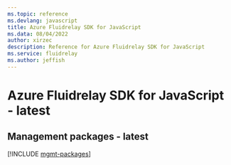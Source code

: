 ```yaml
---
ms.topic: reference
ms.devlang: javascript
title: Azure Fluidrelay SDK for JavaScript
ms.data: 08/04/2022
author: xirzec
description: Reference for Azure Fluidrelay SDK for JavaScript
ms.service: fluidrelay
ms.author: jeffish
---
```

# Azure Fluidrelay SDK for JavaScript - latest

## Management packages - latest
[!INCLUDE [mgmt-packages](fluidrelay-mgmt-index.md)]